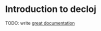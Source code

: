 # Introduction to decloj

TODO: write [great documentation](http://jacobian.org/writing/what-to-write/)
